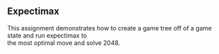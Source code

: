 ## Expectimax
This assignment demonstrates how to create a game tree off of a game state and run expectimax to  
the most optimal move and solve 2048.